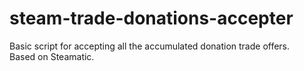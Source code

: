 # steam-trade-donations-accepter
Basic script for accepting all the accumulated donation trade offers.\
Based on Steamatic.
